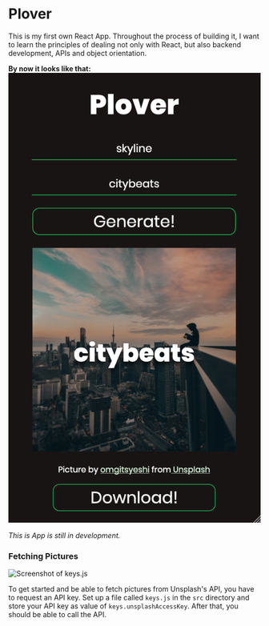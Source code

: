 # Plover

This is my first own React App. Throughout the process of building it, I want to learn the principles of dealing not only with React, but also backend development, APIs and object orientation.

**By now it looks like that:**
![Screebshot of Plover](https://github.com/LBeul/plover/blob/master/github_info/screenshot.png?raw=true "Optional Title")

_This is App is still in development._

### Fetching Pictures

![Screenshot of keys.js](https://github.com/LBeul/plover/tree/master/github_info/plover_keysjs.png)

To get started and be able to fetch pictures from Unsplash's API, you have to request an API key. Set up a file called `keys.js` in the `src` directory and store your API key as value of `keys.unsplashAccessKey`. After that, you should be able to call the API.
